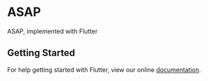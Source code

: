 # ASAP

ASAP, implemented with Flutter

## Getting Started

For help getting started with Flutter, view our online
[documentation](https://flutter.io/).

